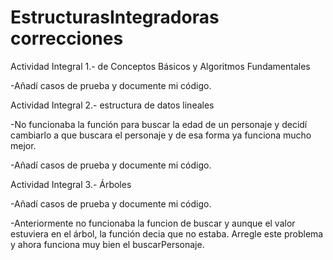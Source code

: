 # EstructurasIntegradoras correcciones 

Actividad Integral 1.- de Conceptos Básicos y Algoritmos Fundamentales

-Añadí casos de prueba y documente mi código.

Actividad Integral 2.- estructura de datos lineales

-No funcionaba la función para buscar la edad de un personaje y decidí cambiarlo a que buscara el personaje 
y de esa forma ya funciona mucho mejor.

-Añadí casos de prueba y documente mi código.

Actividad Integral 3.- Árboles

-Añadí casos de prueba y documente mi código.

-Anteriormente no funcionaba la funcion de buscar y aunque el valor estuviera en el árbol, la función decia que no estaba. Arregle este problema y ahora
funciona muy bien el buscarPersonaje.
